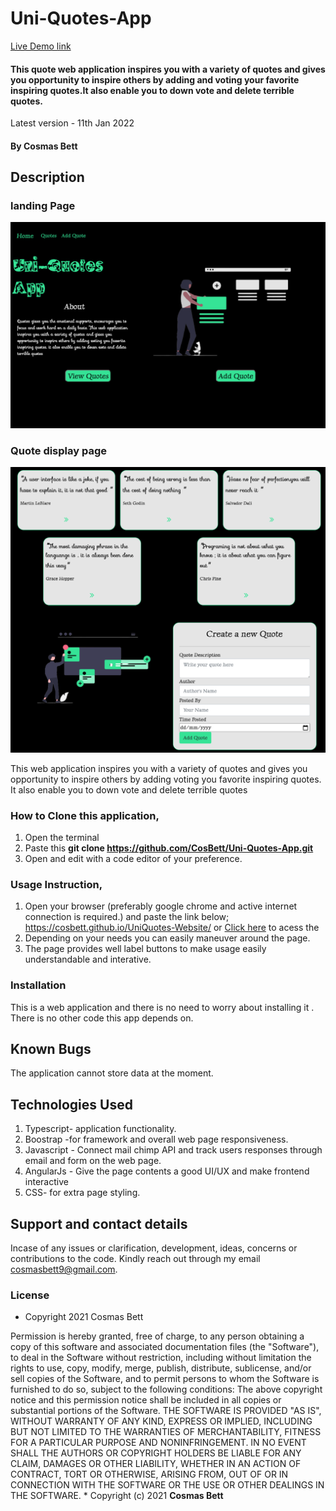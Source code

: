 # Uni-Quotes-App

<a href="https://cosbett.github.io/UniQuotes-Website/" > Live Demo link</a>
####  This quote web application inspires you with a variety of quotes and gives you opportunity to inspire others by adding and voting your favorite inspiring quotes.It also enable you to down vote and delete terrible quotes. 
Latest version - 11th Jan 2022
#### By **Cosmas Bett**
## Description

### landing Page
![Gif illustration](./src/assets/landingpage.jpg)
### Quote display page
![Gif illustration](./src/assets/quotedisplay.jpg)


This web application inspires you with a variety of quotes and gives you opportunity to inspire others by adding voting you favorite inspiring quotes.
          It also enable you to down vote and delete terrible quotes

### How to Clone this application,
 1. Open the terminal
 2. Paste this <strong> git clone https://github.com/CosBett/Uni-Quotes-App.git </strong>
3. Open and edit with a code editor of your preference.

### Usage Instruction,
1. Open your browser (preferably google chrome and active internet connection is required.) and paste the link below; https://cosbett.github.io/UniQuotes-Website/
 or <a href="https://cosbett.github.io/UniQuotes-Website/" > Click here</a> to acess the 
2. Depending on your needs you can easily maneuver around the page.
3. The page provides well label buttons to make usage easily understandable and interative.

### Installation
This is a web application and there is no need to worry about installing it . There is no other code this app depends on.

## Known Bugs
The application cannot store data at the moment.

## Technologies Used
1. Typescript- application functionality.
2. Boostrap -for framework and overall web page responsiveness.
3. Javascript - Connect mail chimp API and track users responses through email and form on the web page.
4. AngularJs - Give the page contents a good UI/UX and make frontend interactive
5. CSS- for extra page styling. 

## Support and contact details

Incase of any issues or clarification, development, ideas, concerns or contributions to the code.  Kindly reach out through my email cosmasbett9@gmail.com.
### License

* Copyright 2021 Cosmas Bett

Permission is hereby granted, free of charge, to any person obtaining a copy of this software and associated documentation files (the "Software"), to deal in the Software without restriction, including without limitation the rights to use, copy, modify, merge, publish, distribute, sublicense, and/or sell copies of the Software, and to permit persons to whom the Software is furnished to do so, subject to the following conditions:
The above copyright notice and this permission notice shall be included in all copies or substantial portions of the Software.
THE SOFTWARE IS PROVIDED "AS IS", WITHOUT WARRANTY OF ANY KIND, EXPRESS OR IMPLIED, INCLUDING BUT NOT LIMITED TO THE WARRANTIES OF MERCHANTABILITY, FITNESS FOR A PARTICULAR PURPOSE AND NONINFRINGEMENT. IN NO EVENT SHALL THE AUTHORS OR COPYRIGHT HOLDERS BE LIABLE FOR ANY CLAIM, DAMAGES OR OTHER LIABILITY, WHETHER IN AN ACTION OF CONTRACT, TORT OR OTHERWISE, ARISING FROM, OUT OF OR IN CONNECTION WITH THE SOFTWARE OR THE USE OR OTHER DEALINGS IN THE SOFTWARE.
*
Copyright (c) 2021 **Cosmas Bett**
  